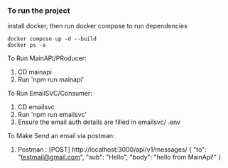 ### To run the project

install docker, then run docker compose to run dependencies

```
docker compose up -d --build
docker ps -a
```

To Run MainAPI/PRoducer:

1. CD mainapi
2. Run 'npm run mainapi'

To Run EmailSVC/Consumer:

1. CD emailsvc
2. Run 'npm run emailsvc'
3. Ensure the email auth details are filled in emailsvc/ .env


To Make Send an email via postman:

1. Postman : [POST] http://localhost:3000/api/v1/messages/
{
    "to": "testmail@gmail.com",
    "sub": "Hello",
    "body": "hello from MainApi!"
}
